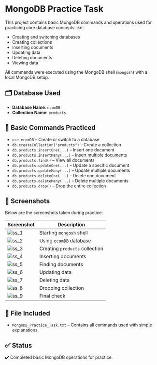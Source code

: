 # MongoDB Practice Task

This project contains basic MongoDB commands and operations used for practicing core database concepts like:

- Creating and switching databases
- Creating collections
- Inserting documents
- Updating data
- Deleting documents
- Viewing data

All commands were executed using the MongoDB shell (`mongosh`) with a local MongoDB setup.

## 🗂️ Database Used

- **Database Name**: `ecomDB`
- **Collection Name**: `products`

## 🧪 Basic Commands Practiced

- `use ecomDB` – Create or switch to a database
- `db.createCollection("products")` – Create a collection
- `db.products.insertOne(...)` – Insert one document
- `db.products.insertMany(...)` – Insert multiple documents
- `db.products.find()` – View all documents
- `db.products.updateOne(...)` – Update a specific document
- `db.products.updateMany(...)` – Update multiple documents
- `db.products.deleteOne(...)` – Delete one document
- `db.products.deleteMany(...)` – Delete multiple documents
- `db.products.drop()` – Drop the entire collection

## 📸 Screenshots

Below are the screenshots taken during practice:

| Screenshot | Description |
|------------|-------------|
| ![ss_1](ss_1.png) | Starting `mongosh` shell |
| ![ss_2](ss_2.png) | Using `ecomDB` database |
| ![ss_3](ss_3.png) | Creating `products` collection |
| ![ss_4](ss_4.png) | Inserting documents |
| ![ss_5](ss_5.png) | Finding documents |
| ![ss_6](ss_6.png) | Updating data |
| ![ss_7](ss_7.png) | Deleting data |
| ![ss_8](ss_8.png) | Dropping collection |
| ![ss_9](ss_9.png) | Final check |

## 📁 File Included

- `MongoDB_Practice_Task.txt` – Contains all commands used with simple explanations.

## ✅ Status

✔️ Completed basic MongoDB operations for practice.

